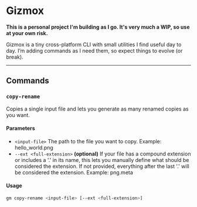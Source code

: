 # Gizmox

**This is a personal project I'm building as I go. It's very much a WIP, so use at your own risk.**

Gizmox is a tiny cross-platform CLI with small utilities I find useful day to day. I’m adding commands as I need them, so expect things to evolve (or break).

---

## Commands

### `copy-rename`

Copies a single input file and lets you generate as many renamed copies as you want.

#### Parameters
- ```<input-file>``` The path to the file you want to copy. Example: hello_world.png
- ```--ext <full-extension>``` **(optional)** If your file has a compound extension or includes a '.' in its name, this lets you manually define what should be considered the extension. If not provided, everything after the last '.' will be considered the extension. Example: png.meta

#### Usage

```bash
gm copy-rename <input-file> [--ext <full-extension>]
